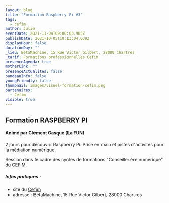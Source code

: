 ```yaml
---
layout: blog
title: "Formation Raspberry Pi #3"
tags:
  - cefim
author: Julie
eventDate: 2021-11-04T09:00:03.985Z
publishDate: 2021-10-05T10:13:04.039Z
displayHour: false
durationDay: ""
_lieu: BétaMachine, 15 Rue Victor Gilbert, 28000 Chartres
_tarif: Formations professionnelles Cefim
presenceAgenda: true
motherLink: ""
presenceActualites: false
bandeauInfo: false
youngFriendly: false
thumbnail: images/visuel-formation-cefim.png
partenaires:
  - Cefim
visible: true
---
```

## Formation RASPBERRY PI
#### Animé par Clément Gasque (La FUN)

2 jours pour découvrir Raspberry Pi.
Prise en main et pistes d'activités pour la médiation numérique.

Session dans le cadre des cycles de formations "Conseiller.ère numérique" du CEFIM.

##### Infos pratiques : 
* site du [Cefim](https://www.cefim.eu/)
* adresse : BétaMachine, 15 Rue Victor Gilbert, 28000 Chartres
